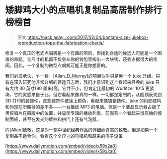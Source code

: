 # 矮脚鸡大小的点唱机复制品高居制作排行榜榜首

> 原文:[https://hack aday . com/2017/02/04/bantam-size-jukebox-reproduction-tops-the-fabrication-charts/](https://hackaday.com/2017/02/04/bantam-sized-jukebox-reproduction-tops-the-fabrication-charts/)

修复一个真正的老式点唱机是一个有趣的项目，但找到合适的候选人可能是一个困难的命题。全尺寸的机器不仅会从你的钱包里掏出一大块钱，还会占据很大的空间。因此，一个复制的微型点唱机可能正是你想要的。

我们必须承认，乍一看，[Allan_D_Murray]的项目似乎只是另一个 juke 升级。只有在深入研究他非常详细的建造日志后，我们才意识到这个看起来经典的 juke 只有大约 30 英寸(80 厘米)高。它并不小，但肯定比最初的 Wurlitzer 1015 更紧凑，它的灵感来自于此。但它看起来像真的一样。一切都是定制的，从圆顶表壳到 3D 打印的装饰件，这些装饰件被涂上颜色，看起来像镀铬铸件。juke 的内部结构和你现在所期待的差不多——一台播放 MP3 的电脑。但是一个液晶显示器占据了黑胶唱片在原版中的位置，并显示专辑的播放列表。前面有一个看起来很原始的控制面板，甚至在发光的壁柱和拱门上还有气泡器。

向[Allan]致敬，这是对一部中世纪经典作品的详细而真实的致敬。但是如果一个复制品不适合你，看看这个全尺寸的电唱机和原来的电子设备。

[https://www.dailymotion.com/embed/video/x59x2a0](https://www.dailymotion.com/embed/video/x59x2a0)